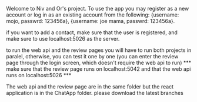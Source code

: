 Welcome to Niv and Or's project.
To use the app you may register as a new account or log in as an existing account
from the following: {username: mojo, passwrd: 123456a},
					{username: joe mama, passwrd: 123456a}.

if you want to add a contact, make sure that the user is registered, and 
make sure to use localhost:5026 as the server.

to run the web api and the review pages you will have to run both projects in paralel,
otherwise, you can test it one by one (you can enter the review page through the
login screen, which doesn't require the web api to run)
*** make sure that the review page runs on localhost:5042 and that the web api
	runs on localhost:5026 ***

The web api and the review page are in the same folder but the react application is
in the ChatApp folder. please download the latest branches